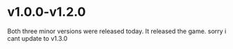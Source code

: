 # v1.0.0-v1.2.0
Both three minor versions were released today. It released the game. sorry i cant update to v1.3.0
